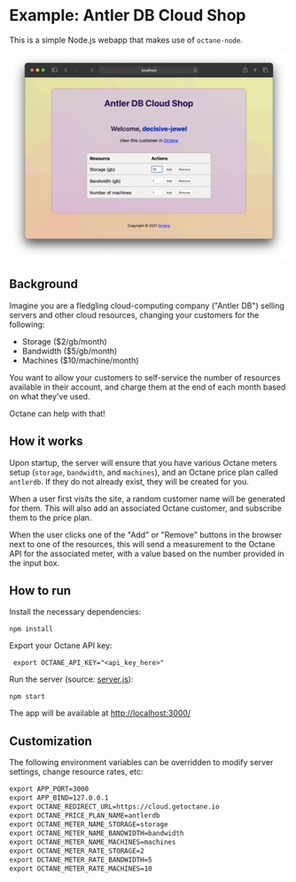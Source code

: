 # Example: Antler DB Cloud Shop

This is a simple Node.js webapp that makes use
of `octane-node`.

![antler-db-cloud-shop](./screenshot.png)

## Background

Imagine you are a fledgling cloud-computing company ("Antler DB")
selling servers and other cloud resources, changing your customers for the following:

- Storage ($2/gb/month)
- Bandwidth ($5/gb/month)
- Machines ($10/machine/month)

You want to allow your customers to self-service the number
of resources available in their account, and charge them at the
end of each month based on what they've used.

Octane can help with that!

## How it works

Upon startup, the server will ensure that you have various
Octane meters setup (`storage`, `bandwidth`, and `machines`), and
an Octane price plan called `antlerdb`. If they do not
already exist, they will be created for you.

When a user first visits the site, a random customer name
will be generated for them. This will also add an
associated Octane customer, and subscribe them to the
price plan.

When the user clicks one of the "Add" or "Remove" buttons
in the browser next to one of the resources, this will send
a measurement to the Octane API for the associated meter,
with a value based on the number provided in the input box.

## How to run

Install the necessary dependencies:

```
npm install
```

Export your Octane API key:

```
 export OCTANE_API_KEY="<api_key_here>"
```

Run the server (source: [server.js](./server.js)):

```
npm start
```

The app will be available
at [http://localhost:3000/](http://localhost:3000/)

## Customization

The following environment variables can be overridden
to modify server settings, change resource rates, etc:

```
export APP_PORT=3000
export APP_BIND=127.0.0.1
export OCTANE_REDIRECT_URL=https://cloud.getoctane.io
export OCTANE_PRICE_PLAN_NAME=antlerdb
export OCTANE_METER_NAME_STORAGE=storage
export OCTANE_METER_NAME_BANDWIDTH=bandwidth
export OCTANE_METER_NAME_MACHINES=machines
export OCTANE_METER_RATE_STORAGE=2
export OCTANE_METER_RATE_BANDWIDTH=5
export OCTANE_METER_RATE_MACHINES=10
```
